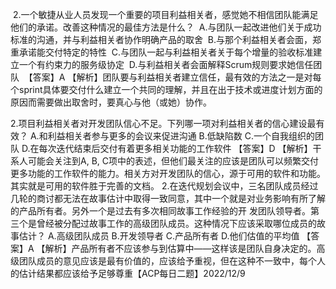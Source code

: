  2.一个敏捷从业人员发现一个重要的项目利益相关者，感觉她不相信团队能满足他们的承诺。改善这种情况的最佳方法是什么？ 
 A.与团队一起改进他们关于成功标准的沟通，并与利益相关者协作明确产品的取舍 
 B.与那个利益相关者会面，郑重承诺能交付特定的特性 
 C.与团队一起与利益相关者关于每个增量的验收标准建立一个有约束力的服务级协定 
 D.与利益相关者会面解释Scrum规则要求她信任团队 
 【答案】A 【解析】团队要与利益相关者建立信任，最有效的方法之一是对每个sprint具体要交付什么建立一个共同的理解，并且在出于技术或进度计划方面的原因而需要做出取舍时，要真心与他（或她）协作。

2.项目利益相关者对开发团队信心不足。下列哪一项对利益相关者的信心建设最有效？ 
A.和利益相关者参与更多的会议来促进沟通 
B.低缺陷数 
C.一个自我组织的团队 
D.在每次迭代结束后交付有着更多相关功能的工作软件 
【答案】D
【解析】干系人可能会关注到A, B, C项中的表述，但他们最关注的应该是团队可以频繁交付更多功能的工作软件的能力。相关方对开发团队的信心，源于可用的软件和功能。 其实就是可用的软件胜于完善的文档。
2.在迭代规划会议中，三名团队成员经过几轮的商讨都无法在故事估计中取得一致同意，其中一个就是对业务影响有所了解的产品所有者。另外一个是过去有多次相同故事工作经验的开 发团队领导者。第三个是曾经被分配过故事工作的高级团队成员。这种情况下应该采取哪位成员的故事估计？ 
A.高级团队成员 
B.开发领导者 
C.产品所有者 
D.他们估值的平均值 
【答案】A
【解析】产品所有者不应该参与到估算中——这样该是团队自身决定的。高级团队成员的意见应该是最有价值的，应该给予重视，但在这种不一致中，每个人的估计结果都应该给予足够尊重【ACP每日二题】2022/12/9
